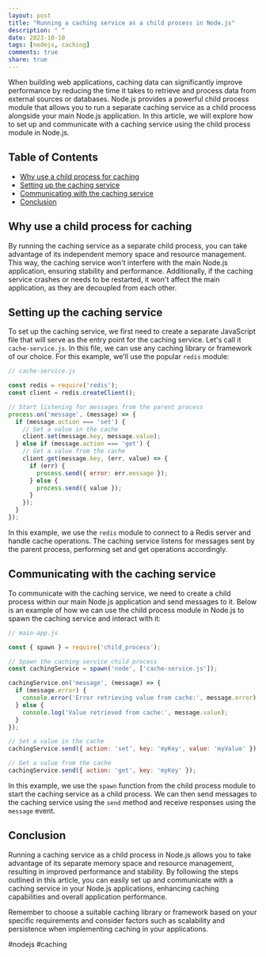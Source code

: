 ```yaml
---
layout: post
title: "Running a caching service as a child process in Node.js"
description: " "
date: 2023-10-10
tags: [nodejs, caching]
comments: true
share: true
---
```


When building web applications, caching data can significantly improve performance by reducing the time it takes to retrieve and process data from external sources or databases. Node.js provides a powerful child process module that allows you to run a separate caching service as a child process alongside your main Node.js application. In this article, we will explore how to set up and communicate with a caching service using the child process module in Node.js.

## Table of Contents
- [Why use a child process for caching](#why-use-a-child-process-for-caching)
- [Setting up the caching service](#setting-up-the-caching-service)
- [Communicating with the caching service](#communicating-with-the-caching-service)
- [Conclusion](#conclusion)

## Why use a child process for caching

By running the caching service as a separate child process, you can take advantage of its independent memory space and resource management. This way, the caching service won't interfere with the main Node.js application, ensuring stability and performance. Additionally, if the caching service crashes or needs to be restarted, it won't affect the main application, as they are decoupled from each other.

## Setting up the caching service

To set up the caching service, we first need to create a separate JavaScript file that will serve as the entry point for the caching service. Let's call it `cache-service.js`. In this file, we can use any caching library or framework of our choice. For this example, we'll use the popular `redis` module:

```javascript
// cache-service.js

const redis = require('redis');
const client = redis.createClient();

// Start listening for messages from the parent process
process.on('message', (message) => {
  if (message.action === 'set') {
    // Set a value in the cache
    client.set(message.key, message.value);
  } else if (message.action === 'get') {
    // Get a value from the cache
    client.get(message.key, (err, value) => {
      if (err) {
        process.send({ error: err.message });
      } else {
        process.send({ value });
      }
    });
  }
});
```

In this example, we use the `redis` module to connect to a Redis server and handle cache operations. The caching service listens for messages sent by the parent process, performing set and get operations accordingly.

## Communicating with the caching service

To communicate with the caching service, we need to create a child process within our main Node.js application and send messages to it. Below is an example of how we can use the child process module in Node.js to spawn the caching service and interact with it:

```javascript
// main-app.js

const { spawn } = require('child_process');

// Spawn the caching service child process
const cachingService = spawn('node', ['cache-service.js']);

cachingService.on('message', (message) => {
  if (message.error) {
    console.error('Error retrieving value from cache:', message.error);
  } else {
    console.log('Value retrieved from cache:', message.value);
  }
});

// Set a value in the cache
cachingService.send({ action: 'set', key: 'myKey', value: 'myValue' });

// Get a value from the cache
cachingService.send({ action: 'get', key: 'myKey' });
```

In this example, we use the `spawn` function from the child process module to start the caching service as a child process. We can then send messages to the caching service using the `send` method and receive responses using the `message` event.

## Conclusion

Running a caching service as a child process in Node.js allows you to take advantage of its separate memory space and resource management, resulting in improved performance and stability. By following the steps outlined in this article, you can easily set up and communicate with a caching service in your Node.js applications, enhancing caching capabilities and overall application performance.

Remember to choose a suitable caching library or framework based on your specific requirements and consider factors such as scalability and persistence when implementing caching in your applications.

#nodejs #caching